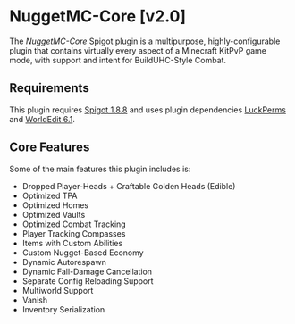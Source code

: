 # NuggetMC-Core [v2.0]

The *NuggetMC-Core* Spigot plugin is a multipurpose, highly-configurable plugin that contains virtually every aspect of a Minecraft KitPvP game mode, with support and intent for BuildUHC-Style Combat.

## Requirements

This plugin requires [Spigot 1.8.8](https://www.spigotmc.org/wiki/buildtools/#1-8-8) and uses plugin dependencies [LuckPerms](https://luckperms.net/download) and [WorldEdit 6.1](https://dev.bukkit.org/projects/worldedit/files/880435).

## Core Features

Some of the main features this plugin includes is:
- Dropped Player-Heads + Craftable Golden Heads (Edible)
- Optimized TPA
- Optimized Homes
- Optimized Vaults
- Optimized Combat Tracking
- Player Tracking Compasses
- Items with Custom Abilities
- Custom Nugget-Based Economy
- Dynamic Autorespawn
- Dynamic Fall-Damage Cancellation
- Separate Config Reloading Support
- Multiworld Support
- Vanish
- Inventory Serialization